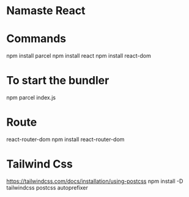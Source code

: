# Namaste React

# Commands

npm install parcel
npm install react
npm install react-dom

# To start the bundler

npm parcel index.js

# Route

react-router-dom
npm install react-router-dom

# Tailwind Css

https://tailwindcss.com/docs/installation/using-postcss
npm install -D tailwindcss postcss autoprefixer
